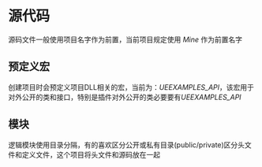 # 源代码
源码文件一般使用项目名字作为前置，当前项目规定使用 *Mine* 作为前置名字
## 预定义宏
创建项目时会预定义项目DLL相关的宏，当前为：*UEEXAMPLES_API*，该宏用于对外公开的类和接口，特别是插件对外公开的类必要要有*UEEXAMPLES_API*
## 模块
逻辑模块使用目录分隔，有的喜欢区分公开或私有目录(public/private)区分头文件和定义文件，这个项目将头文件和源码放在一起